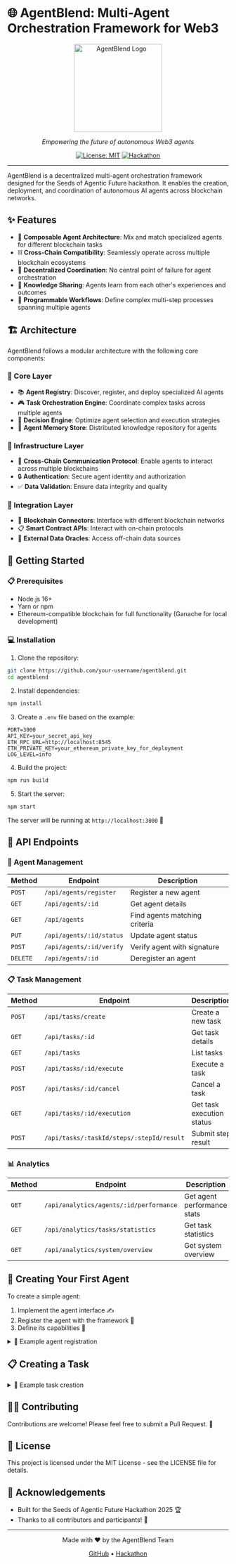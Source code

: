 # 🌐 AgentBlend: Multi-Agent Orchestration Framework for Web3

<div align="center">
  <img src="https://raw.githubusercontent.com/your-username/agentblend/main/assets/logo.svg" alt="AgentBlend Logo" width="200" />
  <p><em>Empowering the future of autonomous Web3 agents</em></p>
  
  [![License: MIT](https://img.shields.io/badge/License-MIT-blue.svg)](https://opensource.org/licenses/MIT)
  [![Hackathon](https://img.shields.io/badge/Hackathon-Seeds%20of%20Agentic%20Future-orange)](https://agenticfuture.ai/)
</div>

---

AgentBlend is a decentralized multi-agent orchestration framework designed for the Seeds of Agentic Future hackathon. It enables the creation, deployment, and coordination of autonomous AI agents across blockchain networks.

## ✨ Features

- 🧩 **Composable Agent Architecture**: Mix and match specialized agents for different blockchain tasks
- ⛓️ **Cross-Chain Compatibility**: Seamlessly operate across multiple blockchain ecosystems
- 🔄 **Decentralized Coordination**: No central point of failure for agent orchestration
- 🧠 **Knowledge Sharing**: Agents learn from each other's experiences and outcomes
- 📑 **Programmable Workflows**: Define complex multi-step processes spanning multiple agents

## 🏗️ Architecture

AgentBlend follows a modular architecture with the following core components:

### 🔋 Core Layer
- 📚 **Agent Registry**: Discover, register, and deploy specialized AI agents
- 🎮 **Task Orchestration Engine**: Coordinate complex tasks across multiple agents
- 🧮 **Decision Engine**: Optimize agent selection and execution strategies
- 💾 **Agent Memory Store**: Distributed knowledge repository for agents

### 🔌 Infrastructure Layer
- 🌉 **Cross-Chain Communication Protocol**: Enable agents to interact across multiple blockchains
- 🔒 **Authentication**: Secure agent identity and authorization
- ✅ **Data Validation**: Ensure data integrity and quality

### 🔗 Integration Layer
- 🔌 **Blockchain Connectors**: Interface with different blockchain networks
- 📋 **Smart Contract APIs**: Interact with on-chain protocols
- 📡 **External Data Oracles**: Access off-chain data sources

## 🚀 Getting Started

### 📋 Prerequisites

- Node.js 16+
- Yarn or npm
- Ethereum-compatible blockchain for full functionality (Ganache for local development)

### 💻 Installation

1. Clone the repository:

```bash
git clone https://github.com/your-username/agentblend.git
cd agentblend
```

2. Install dependencies:

```bash
npm install
```

3. Create a `.env` file based on the example:

```
PORT=3000
API_KEY=your_secret_api_key
ETH_RPC_URL=http://localhost:8545
ETH_PRIVATE_KEY=your_ethereum_private_key_for_deployment
LOG_LEVEL=info
```

4. Build the project:

```bash
npm run build
```

5. Start the server:

```bash
npm start
```

The server will be running at `http://localhost:3000` 🎉

## 🔌 API Endpoints

### 🤖 Agent Management

| Method | Endpoint | Description |
|--------|----------|-------------|
| `POST` | `/api/agents/register` | Register a new agent |
| `GET` | `/api/agents/:id` | Get agent details |
| `GET` | `/api/agents` | Find agents matching criteria |
| `PUT` | `/api/agents/:id/status` | Update agent status |
| `POST` | `/api/agents/:id/verify` | Verify agent with signature |
| `DELETE` | `/api/agents/:id` | Deregister an agent |

### 📋 Task Management

| Method | Endpoint | Description |
|--------|----------|-------------|
| `POST` | `/api/tasks/create` | Create a new task |
| `GET` | `/api/tasks/:id` | Get task details |
| `GET` | `/api/tasks` | List tasks |
| `POST` | `/api/tasks/:id/execute` | Execute a task |
| `POST` | `/api/tasks/:id/cancel` | Cancel a task |
| `GET` | `/api/tasks/:id/execution` | Get task execution status |
| `POST` | `/api/tasks/:taskId/steps/:stepId/result` | Submit step result |

### 📊 Analytics

| Method | Endpoint | Description |
|--------|----------|-------------|
| `GET` | `/api/analytics/agents/:id/performance` | Get agent performance stats |
| `GET` | `/api/analytics/tasks/statistics` | Get task statistics |
| `GET` | `/api/analytics/system/overview` | Get system overview |

## 🏁 Creating Your First Agent

To create a simple agent:

1. Implement the agent interface ✍️
2. Register the agent with the framework 📝
3. Define its capabilities 💪

<details>
<summary>📝 Example agent registration</summary>

```json
{
  "name": "DeFi Trader Agent",
  "description": "Optimizes DeFi yields across protocols",
  "owner": "0x123...",
  "capabilities": ["swap", "deposit", "borrow", "yield-farm"],
  "supportedNetworks": ["ethereum", "polygon", "arbitrum"],
  "endpoint": "https://agent-endpoint.example.com",
  "publicKey": "0x..."
}
```
</details>

## 📋 Creating a Task

<details>
<summary>📝 Example task creation</summary>

```json
{
  "name": "Optimize Yield Strategy",
  "description": "Find and execute best yield farming strategy",
  "creator": "0x456...",
  "workflow": {
    "steps": [
      {
        "id": "analyze_market",
        "name": "Analyze Market",
        "agentRequirements": {
          "capabilities": ["market_analysis"],
          "networks": ["ethereum"]
        },
        "input": {"markets": ["uniswap", "curve", "aave"]},
        "dependsOn": []
      },
      {
        "id": "select_strategy",
        "name": "Select Strategy",
        "agentRequirements": {
          "capabilities": ["strategy_optimization"]
        },
        "input": null,
        "dependsOn": ["analyze_market"]
      },
      {
        "id": "execute_trades",
        "name": "Execute Trades",
        "agentRequirements": {
          "capabilities": ["trade_execution"],
          "networks": ["ethereum"]
        },
        "input": null,
        "dependsOn": ["select_strategy"]
      }
    ]
  },
  "budget": {
    "amount": "0.05",
    "token": "ETH"
  },
  "deadline": "2025-03-05T15:00:00Z"
}
```
</details>

## 👨‍💻 Contributing

Contributions are welcome! Please feel free to submit a Pull Request. 🙌

## 📄 License

This project is licensed under the MIT License - see the LICENSE file for details.

## 🙏 Acknowledgements

- Built for the Seeds of Agentic Future Hackathon 2025 🏆
- Thanks to all contributors and participants! 🎉

---

<div align="center">
  <p>Made with ❤️ by the AgentBlend Team</p>
  <p>
    <a href="https://github.com/your-username/agentblend">GitHub</a> •
    <a href="https://agenticfuture.ai/">Hackathon</a>
  </p>
</div>